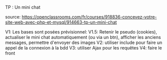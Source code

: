 TP : Un mini chat 

source: https://openclassrooms.com/fr/courses/918836-concevez-votre-site-web-avec-php-et-mysql/914663-tp-un-mini-chat

V1: Les bases sont posées
prévisionnel:
V1.5: Retenir le pseudo (cookies), actualiser le mini chat automatiquement (ou via un btn), afficher les anciens messages, permettre d'envoyer des images
V2: utiliser include pour faire un appel de la connexion à la bdd
V3: utiliser Ajax pour les requêtes
V4: faire le front